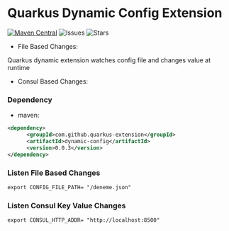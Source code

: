 # Quarkus Dynamic Config Extension

[![Maven Central](https://img.shields.io/maven-central/v/com.github.quarkus-extension/dynamic-config?color=green&style=plastic)](https://search.maven.org/artifact/com.github.quarkus-extension/dynamic-config)
![Issues](https://img.shields.io/github/issues/quarkus-extension/quarkus-dynamic-config-extension)
![Stars](https://img.shields.io/github/stars/quarkus-extension/quarkus-dynamic-config-extension)


- File Based Changes:

Quarkus dynamic extension watches config file and changes value at runtime

- Consul Based Changes:


### Dependency
- maven:

```xml
<dependency>
      <groupId>com.github.quarkus-extension</groupId>
      <artifactId>dynamic-config</artifactId>
      <version>0.0.3</version>
</dependency>
```

### Listen File Based Changes
```xml
export CONFIG_FILE_PATH= "/deneme.json"

```

### Listen Consul Key Value Changes
```xml
export CONSUL_HTTP_ADDR= "http://localhost:8500"

```
